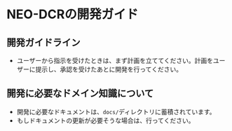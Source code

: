 # NEO-DCRの開発ガイド
## 開発ガイドライン
- ユーザーから指示を受けたときは、まず計画を立ててください。計画をユーザーに提示し、承認を受けたあとに開発を行ってください。
## 開発に必要なドメイン知識について
- 開発に必要なドキュメントは、`docs/`ディレクトリに蓄積されています。
- もしドキュメントの更新が必要そうな場合は、行ってください。
